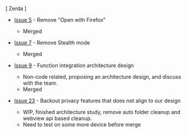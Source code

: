 [ Zerda ]

* [Issue 5](https://github.com/mozilla-tw/Zerda/issues/5) - Remove "Open with Firefox" 
  * Merged

* [Issue 7](https://github.com/mozilla-tw/Zerda/issues/7) - Remove Stealth mode
  * Merged

* [Issue 9](https://github.com/mozilla-tw/Zerda/issues/9) - Function integration architecture design
  * Non-code related, proposing an architecture design, and discuss with the team.
  * Merged

* [Issue 23](https://github.com/mozilla-tw/Zerda/issues/23) - Backout privacy features that does not align to our design
  * WIP, finished architecture study, remove auto folder cleanup and webview api based cleanup.
  * Need to test on some more device before merge
